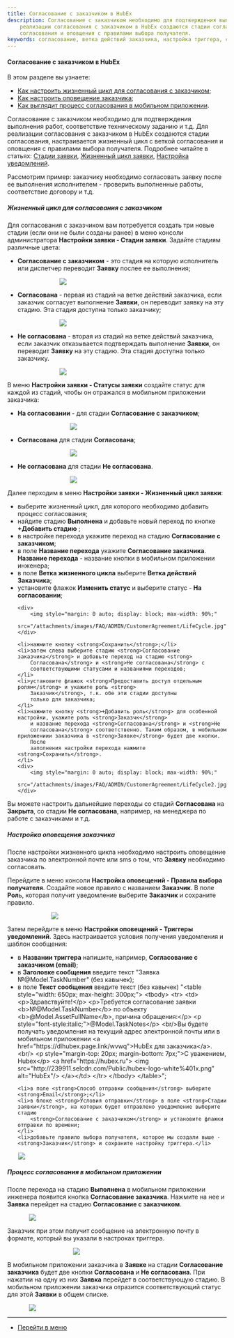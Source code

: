 ```yaml
---
title: Согласование с заказчиком в HubEx
description: Согласование с заказчиком необходимо для подтверждения выполнения работ, соответствие техническому заданию и т.д. Для
    реализации согласования с заказчиком в HubEx создаются стадии согласования, настраивается жизненный цикл с веткой
    согласования и оповщения с правилами выбора получателя.
keywords: согласование, ветка действий заказчика, настройка триггера, сообщение, уведомление, hubex, хабекс, хубекс, хабикс
---
```


#### Согласование с заказчиком в HubEx
В этом разделе вы узнаете:
<html>
<meta charset="utf-8">
<ul>
    <li><a href="#customeragreement">Как настроить жизненный цикл для согласования с заказчиком</a>;</li>
    <li><a href="#message">Как настроить оповещение заказчика</a>;</li>
    <li><a href="#mobile">Как выглядит процесс согласования в мобильном приложении</a>.</li>
</ul>
</html>
<body>

<p>Согласование с заказчиком необходимо для подтверждения выполнения работ, соответствие техническому заданию и т.д. Для
    реализации согласования с заказчиком в HubEx создаются стадии согласования, настраивается жизненный цикл с веткой
    согласования и оповщения с правилами выбора получателя. Подробнее читайте в статьях: <a
            href="https://wiki.hubex.ru/docs/FAQ/RU/admin/StageType.html">Стадии заявки</a>,
    <a href="https://wiki.hubex.ru/docs/FAQ/RU/admin/TicketLifeCycle.html">Жизненный цикл заявки</a>, <a
            href="https://wiki.hubex.ru/docs/FAQ/RU/admin/Notifications.html">Настройка уведомлений</a>. </p>
<p>Рассмотрим пример: заказчику необходимо согласовать заявку после ее выполнения исполнителем - проверить
    выполненные работы, соответствие договору и т.д.</p>

<h5 id="customeragreement">Жизненный цикл для согласования с заказчиком</h5>
<p>Для согласования с заказчиком вам потребуется создать три новые стадии (если они не были созданы ранее) в меню
    консоли администратора <strong>Настройки заявки - Стадии заявки</strong>. Задайте стадиям различные цвета:</p>
<ul>
    <li><strong>Согласование с заказчиком</strong> - это стадия на которую исполнитель или диспетчер переводит <strong>Заявку</strong>
        послее ее
        выполнения;
    </li>
  <p>  <div>
        <img style="margin: 0 auto; display: block; max-width: 60%;"
             src="/attachments/images/FAQ/ADMIN/CustomerAgreement/StageAgreement.jpg"/>
    </div></p>
    <li><strong>Согласована</strong> - первая из стадий на ветке действий заказчика, если заказчик согласует выполнение
        <strong>Заявки</strong>, он
        переводит заявку на эту стадию. Эта стадия доступна только заказчику;
    </li>
  <p>  <div>
        <img style="margin: 0 auto; display: block; max-width: 60%;"
             src="/attachments/images/FAQ/ADMIN/CustomerAgreement/StageAgreement2.jpg"/>
    </div></p>
    <li><strong>Не согласована</strong> - вторая из стадий на ветке действий заказчика, если заказчик отказывается
        подтверждать
        выполнение <strong>Заявки</strong>, он
        переводит <strong>Заявку</strong> на эту стадию. Эта стадия доступна только заказчику.
    </li>
  <p>  <div>
        <img style="margin: 0 auto; display: block; max-width: 60%;"
             src="/attachments/images/FAQ/ADMIN/CustomerAgreement/StageAgreement3.jpg"/>
    </div></p>
</ul>
<p>В меню <strong>Настройки заявки - Статусы заявки</strong> создайте статус для каждой из стадий, чтобы он отражался в
    мобильном
    приложении заказчика:</p>
<ul>
    <li><strong>На согласовании</strong> - для стадии <strong>Согласование с заказчиком</strong>;
    </li>
    <p><div>
        <img style="margin: 0 auto; display: block; max-width: 50%;"
             src="/attachments/images/FAQ/ADMIN/CustomerAgreement/Status.jpg"/>
    </div></p>
    <li><strong>Согласована</strong> для стадии <strong>Согласована</strong>;
    </li>
   <p> <div>
        <img style="margin: 0 auto; display: block; max-width: 50%;"
             src="/attachments/images/FAQ/ADMIN/CustomerAgreement/Status2.jpg"/>
    </div></p>
    <li><strong>Не согласована</strong> для стадии <strong>Не согласована</strong>.
    </li>
 <p>   <div>
        <img style="margin: 0 auto; display: block; max-width: 50%;"
             src="/attachments/images/FAQ/ADMIN/CustomerAgreement/Status3.jpg"/>
    </div></p>
</ul>
<p>Далее перходим в меню <strong>Настройки заявки - Жизненный цикл заявки</strong>: </p>
<ul>
    <li>выберите жизненный цикл, для которого необходимо
        добавить процесс согласования;
    </li>
    <li>найдите стадию <strong>Выполнена</strong> и добавьте новый переход по кнопке <strong>+Добавить стадию</strong>
        ;
    </li>
    <li>в настройке перехода укажите переход на стадию <strong>Согласование с заказчиком</strong>;</li>
    <li>в поле <strong>Название перехода</strong> укажите <strong>Согласование заказчика</strong>. <strong>Название
        перехода</strong> - название кнопки в мобильном
        приложении инженера;
    </li>
    <li>в поле <strong>Ветка жизненного цикла</strong> выберите <strong>Ветка действий Заказчика</strong>;</li>
    <li>установите флажок <strong>Изменить статус</strong> и выберите статус - <strong>На согласовании</strong>;</li>

    <div>
        <img style="margin: 0 auto; display: block; max-width: 90%;"
             src="/attachments/images/FAQ/ADMIN/CustomerAgreement/LifeCycle.jpg"/>
    </div>

    <li>нажмите кнопку <strong>Сохранить</strong>;</li>
    <li>затем слева выберите стадию <strong>Согласование заказчика</strong> и добавьте переход на стадию <strong>
        Согласована</strong> и <strong>Не согласована</strong> с
        соответствующими статусами и названиями переходов;
    </li>
    <li>установите флажок <strong>Предоставить доступ отдельным ролям</strong> и укажите роль <strong>
        Заказчик</strong>, т.к. обе эти стадии доступны
        только для заказчика;
    </li>
    <li>нажмите кнопку <strong>+Добавить роль</strong> для особенной настройки, укажите роль <strong>Заказчк</strong>
        и название перехода <strong>Согласована</strong> и <strong>Не
        согласована</strong> соответственно. Таким образом, в мобильном приложениии заказчика в <strong>Заявке</strong> будет две кнопки.
        После
        заполнения настройки перехода нажмите <strong>Сохранить</strong>.
    </li>
    <div>
        <img style="margin: 0 auto; display: block; max-width: 90%;"
             src="/attachments/images/FAQ/ADMIN/CustomerAgreement/LifeCycle2.jpg"/>
    </div>


</ul>
<p>Вы можете настроить дальнейшие переходы со стадий <strong>Согласована</strong> на <strong>Закрыта</strong>, со стадии <strong>Не согласована</strong>,
    например, на менеджера по работе с заказчиками и т.д.</p>

<h5 id="message">Настройка оповещения заказчика</h5>
<p>После настройки жизненного цикла необходимо настроить оповещение заказчика по электронной почте или sms о том, что
    <strong>Заявку</strong> необходимо согласовать.</p>
<p>Перейдите в меню консоли <strong>Настройка оповещений - Правила выбора получателя</strong>. Создайте новое правило с названием
    <strong>Заказчик</strong>. В поле <strong>Рол</strong>ь, которая получит уведомление выберите <strong>Заказчик</strong> и сохраните правило.</p>
<div>
    <img style="margin: 0 auto; display: block; max-width: 60%;"
         src="/attachments/images/FAQ/ADMIN/CustomerAgreement/Rule.jpg"/>
</div>

<p>Затем перейдите в меню <strong>Настройки оповещений - Триггеры уведомлений</strong>. Здесь настраивается условия получения уведомления
    и шаблон сообщения:</p>
<ul>
    <li>в <strong>Названии триггера</strong> напишите, например, <strong>Согласование с заказчиком (email)</strong>;</li>
    <li>в <strong>Заголовке сообщения</strong> введите текст "Заявка №@Model.TaskNumber" (без кавычек);</li>
    <li>в поле <strong>Текст сообщения</strong> введите текст (без кавычек) "&lt;table style="width: 650px; max-height: 300px;">
        &lt;tbody&gt;
        &lt;tr&gt;
        &lt;td&gt; &lt;p&gt;Здравствуйте!&lt;/p&gt;
        &lt;p&gt;Требуется согласование заявки &lt;b&gt;№@Model.TaskNumber&lt;/b&gt; по объекту &lt;b&gt;@Model.AssetFullName&lt;/b&gt;,
        причина обращения:&lt;/p&gt;
        &lt;p style="font-style:italic;"&gt;@Model.TaskNotes&lt;/p&gt; &lt;br/&gt;Вы будете получать уведомления на
        текущий
        адрес электронной почты или в мобильном приложении &lt;a href="https://dlhubex.page.link/wvwq"&gt;HubEx
        для заказчика&lt;/a&gt;.&lt;br/&gt;
        &lt;p style="margin-top: 20px; margin-bottom: 7px;"&gt;C уважением, Hubex&lt;/p&gt; &lt;a
        href="https://hubex.ru"&gt; &lt;img src="http://239911.selcdn.com/Public/hubex-logo-white%401x.png"
        alt="HubEx"/&gt; &lt;/a>&lt;/td&gt;
        &lt;/tr&gt;
        &lt;/tbody&gt;
        &lt;/table&gt;";
    </li>

    <li>в поле <strong>Способ отправки сообщения</strong> выберите <strong>Email</strong>;</li>
    <li>в блоке <strong>Условия отправки</strong> в поле <strong>Стадии заявки</strong>, на которых будет отправлено уведомление выберите стадию
        <strong>Согласование с заказчиком</strong> и установите флажки отправки по времени;
    </li>
    <li>добавьте правило выбора получателя, которое мы создали выше - <strong>Заказчик</strong> и сохраните настройку триггера.</li>
</ul>
<div>
    <img style="margin: 0 auto; display: block; max-width: 90%;"
         src="/attachments/images/FAQ/ADMIN/CustomerAgreement/Message.jpg"/>
</div>

<h5 id="mobile">Процесс согласования в мобильном приложении</h5>
<p>После перехода на стадию <strong>Выполнена</strong> в мобильном приложении инженера появится кнопка <strong>Согласование заказчика</strong>. Нажмите на
    нее и <strong>Заявка</strong> перейдет на стадию <strong>Согласование с заказчиком</strong>.</p>
<div>
    <img style="margin: 0 auto; display: block; max-width: 80%;"
         src="/attachments/images/FAQ/ADMIN/CustomerAgreement/Mobile.jpg"/>
</div>

<p>Заказчик при этом получит сообщение на электронную почту в формате, который вы указали в настроках триггера.</p>
<div>
    <img style="margin: 0 auto; display: block; max-width: 40%;"
         src="/attachments/images/FAQ/ADMIN/CustomerAgreement/Mobile2.jpg"/>
</div>
<p>В мобильном приложении заказчика в <strong>Заявке</strong> на стадии <strong>Согласование заказчика</strong> будет две кнопки <strong>Согласована</strong> и <strong>Не
    согласована</strong>. При нажатии на одну из них <strong>Заявка</strong> перейдет в соответствующую стадию. В мобильном приложении заказчика
    отразится соответствующий статус для этой <strong>Заявки</strong>
    в общем списке.</p>
<div>
    <img style="margin: 0 auto; display: block; max-width: 80%;"
         src="/attachments/images/FAQ/ADMIN/CustomerAgreement/Mobile3.jpg"/>
</div>

</body>


____
- [Перейти в меню](http://wiki.hubex.ru)
